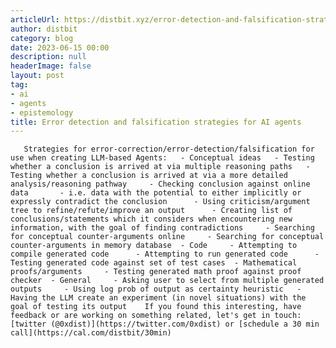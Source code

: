```yaml
---
articleUrl: https://distbit.xyz/error-detection-and-falsification-strategies-for-ai-agents
author: distbit
category: blog
date: 2023-06-15 00:00
description: null
headerImage: false
layout: post
tag:
- ai
- agents
- epistemology
title: Error detection and falsification strategies for AI agents
---
```


       Strategies for error-correction/error-detection/falsification for use when creating LLM-based Agents:   - Conceptual ideas  	- Testing whether a conclusion is arrived at via multiple reasoning paths  	- Testing whether a conclusion is arrived at via a more detailed analysis/reasoning pathway  	- Checking conclusion against online data  		- i.e. data with the potential to either implicitly or expressly contradict the conclusion  	- Using criticism/argument tree to refine/refute/improve an output  	- Creating list of conclusions/statements which it considers when encountering new information, with the goal of finding contradictions  	- Searching for conceptual counter-arguments online  	- Searching for conceptual counter-arguments in memory database  - Code  	- Attempting to compile generated code  	- Attempting to run generated code  	- Testing generated code against set of test cases  - Mathematical proofs/arguments  	- Testing generated math proof against proof checker  - General  	- Asking user to select from multiple generated outputs  	- Using log prob of output as certainty heuristic  	- Having the LLM create an experiment (in novel situations) with the goal of testing its output    If you found this interesting, have feedback or are working on something related, let's get in touch: [twitter (@0xdist)](https://twitter.com/0xdist) or [schedule a 30 min call](https://cal.com/distbit/30min)